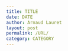 ```yaml
---
title: TITLE
date: DATE
author: Arnaud Lauret
layout: post
permalink: /URL/
category: CATEGORY
---
```

